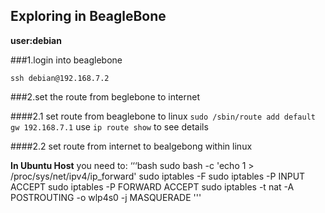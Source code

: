 ## Exploring in BeagleBone

**user:debian**

###1.login into beaglebone

`ssh debian@192.168.7.2`

###2.set the route from beglebone to internet

####2.1 set route from beaglebone to linux
`sudo /sbin/route add default gw 192.168.7.1`
use `ip route show` to see details

####2.2 set route from internet to bealgebong within linux

**In Ubuntu Host** you need to:
‘‘‘bash
sudo bash -c 'echo 1 > /proc/sys/net/ipv4/ip_forward'
sudo iptables -F
sudo iptables -P INPUT ACCEPT
sudo iptables -P FORWARD ACCEPT
sudo iptables -t nat -A POSTROUTING -o wlp4s0 -j MASQUERADE
'''

